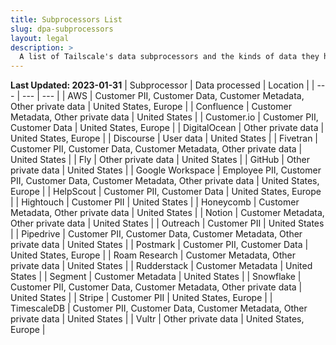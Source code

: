 ```yaml
---
title: Subprocessors List
slug: dpa-subprocessors
layout: legal
description: >
  A list of Tailscale's data subprocessors and the kinds of data they handle.
---
```


**Last Updated: 2023-01-31**
| Subprocessor | Data processed | Location |
| --- | --- | --- |
| AWS | Customer PII, Customer Data, Customer Metadata, Other private data | United States, Europe |
| Confluence | Customer Metadata, Other private data | United States |
| Customer.io | Customer PII, Customer Data | United States, Europe |
| DigitalOcean | Other private data | United States, Europe |
| Discourse | User data | United States |
| Fivetran | Customer PII, Customer Data, Customer Metadata, Other private data | United States |
| Fly | Other private data | United States |
| GitHub | Other private data | United States |
| Google Workspace | Employee PII, Customer PII, Customer Data, Customer Metadata, Other private data | United States, Europe |
| HelpScout | Customer PII, Customer Data | United States, Europe |
| Hightouch | Customer PII | United States |
| Honeycomb | Customer Metadata, Other private data | United States |
| Notion | Customer Metadata, Other private data | United States |
| Outreach | Customer PII | United States |
| Pipedrive | Customer PII, Customer Data, Customer Metadata, Other private data | United States |
| Postmark | Customer PII, Customer Data | United States, Europe |
| Roam Research | Customer Metadata, Other private data | United States |
| Rudderstack | Customer Metadata | United States |
| Segment | Customer Metadata | United States |
| Snowflake | Customer PII, Customer Data, Customer Metadata, Other private data | United States |
| Stripe | Customer PII | United States, Europe |
| TimescaleDB | Customer PII, Customer Data, Customer Metadata, Other private data | United States |
| Vultr | Other private data | United States, Europe |
